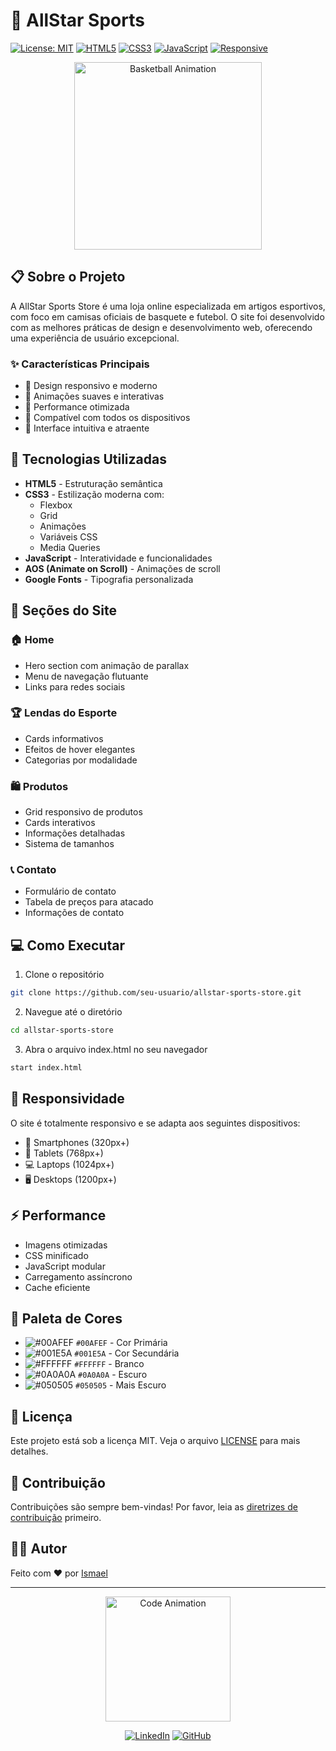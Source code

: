 # 🏀 AllStar Sports

[![License: MIT](https://img.shields.io/badge/License-MIT-yellow.svg)](https://opensource.org/licenses/MIT)
[![HTML5](https://img.shields.io/badge/HTML5-E34F26?style=for-the-badge&logo=html5&logoColor=white)](https://developer.mozilla.org/en-US/docs/Web/HTML)
[![CSS3](https://img.shields.io/badge/CSS3-1572B6?style=for-the-badge&logo=css3&logoColor=white)](https://developer.mozilla.org/en-US/docs/Web/CSS)
[![JavaScript](https://img.shields.io/badge/JavaScript-F7DF1E?style=for-the-badge&logo=javascript&logoColor=black)](https://developer.mozilla.org/en-US/docs/Web/JavaScript)
[![Responsive](https://img.shields.io/badge/Responsive-Design-blue?style=for-the-badge&logo=google-chrome&logoColor=white)](https://www.w3.org/TR/css3-mediaqueries/)

<div align="center">
  <img src="https://media.giphy.com/media/3oEdv4hwWTzBhWvaU0/giphy.gif" alt="Basketball Animation" width="300px">
</div>

## 📋 Sobre o Projeto

A AllStar Sports Store é uma loja online especializada em artigos esportivos, com foco em camisas oficiais de basquete e futebol. O site foi desenvolvido com as melhores práticas de design e desenvolvimento web, oferecendo uma experiência de usuário excepcional.

### ✨ Características Principais

- 🎯 Design responsivo e moderno
- 🌟 Animações suaves e interativas
- 🏃 Performance otimizada
- 📱 Compatível com todos os dispositivos
- 🎨 Interface intuitiva e atraente

## 🚀 Tecnologias Utilizadas

- **HTML5** - Estruturação semântica
- **CSS3** - Estilização moderna com:
  - Flexbox
  - Grid
  - Animações
  - Variáveis CSS
  - Media Queries
- **JavaScript** - Interatividade e funcionalidades
- **AOS (Animate on Scroll)** - Animações de scroll
- **Google Fonts** - Tipografia personalizada

## 🎯 Seções do Site

### 🏠 Home
- Hero section com animação de parallax
- Menu de navegação flutuante
- Links para redes sociais

### 🏆 Lendas do Esporte
- Cards informativos
- Efeitos de hover elegantes
- Categorias por modalidade

### 🛍️ Produtos
- Grid responsivo de produtos
- Cards interativos
- Informações detalhadas
- Sistema de tamanhos

### 📞 Contato
- Formulário de contato
- Tabela de preços para atacado
- Informações de contato

## 💻 Como Executar

1. Clone o repositório
```bash
git clone https://github.com/seu-usuario/allstar-sports-store.git
```

2. Navegue até o diretório
```bash
cd allstar-sports-store
```

3. Abra o arquivo index.html no seu navegador
```bash
start index.html
```

## 📱 Responsividade

O site é totalmente responsivo e se adapta aos seguintes dispositivos:

- 📱 Smartphones (320px+)
- 📱 Tablets (768px+)
- 💻 Laptops (1024px+)
- 🖥️ Desktops (1200px+)

## ⚡ Performance

- Imagens otimizadas
- CSS minificado
- JavaScript modular
- Carregamento assíncrono
- Cache eficiente

## 🎨 Paleta de Cores

- ![#00AFEF](https://via.placeholder.com/15/00AFEF/000000?text=+) `#00AFEF` - Cor Primária
- ![#001E5A](https://via.placeholder.com/15/001E5A/000000?text=+) `#001E5A` - Cor Secundária
- ![#FFFFFF](https://via.placeholder.com/15/FFFFFF/000000?text=+) `#FFFFFF` - Branco
- ![#0A0A0A](https://via.placeholder.com/15/0A0A0A/000000?text=+) `#0A0A0A` - Escuro
- ![#050505](https://via.placeholder.com/15/050505/000000?text=+) `#050505` - Mais Escuro

## 📝 Licença

Este projeto está sob a licença MIT. Veja o arquivo [LICENSE](LICENSE) para mais detalhes.

## 🤝 Contribuição

Contribuições são sempre bem-vindas! Por favor, leia as [diretrizes de contribuição](CONTRIBUTING.md) primeiro.

## 👨‍💻 Autor

Feito com ❤️ por [Ismael](https://github.com/ismapereira)

---

<div align="center">
  <img src="https://media.giphy.com/media/3oEjI6SIIHBdRxXI40/giphy.gif" alt="Code Animation" width="200px">
  
  [![LinkedIn](https://img.shields.io/badge/LinkedIn-0077B5?style=for-the-badge&logo=linkedin&logoColor=white)](https://www.linkedin.com/in/ismael-pereira-feitosa-ba2aa91a9/)
  [![GitHub](https://img.shields.io/badge/GitHub-100000?style=for-the-badge&logo=github&logoColor=white)](https://github.com/ismapereira)
</div>
